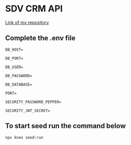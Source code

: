 # SDV CRM API

[Link of my repository](https://github.com/william-wtr92/asi-3-23-dev-b-rest-api-exercise)

## Complete the .env file

`DB_HOST=`

`DB_PORT=`

`DB_USER=`

`DB_PASSWORD=`

`DB_DATABASE=`

`PORT=`

`SECURITY_PASSWORD_PEPPER=`

`SECURITY_JWT_SECRET=`

## To start seed run the command below

`npx knex seed:run`
